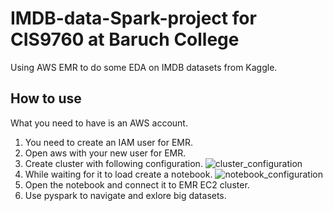 # IMDB-data-Spark-project for CIS9760 at Baruch College
Using AWS EMR to do some EDA on IMDB datasets from Kaggle.

## How to use
What you need to have is an AWS account.

1. You need to create an IAM user for EMR.
2. Open aws with your new user for EMR.
3. Create cluster with following configuration.
![cluster_configuration](https://github.com/sdf-jkl/IMDB-data-Spark-project/assets/33369833/4df2935c-b0c3-492f-b900-6dd9e5183784)
4. While waiting for it to load create a notebook.
![notebook_configuration](https://github.com/sdf-jkl/IMDB-data-Spark-project/assets/33369833/32997fa7-7372-406b-aae1-7c0678f34879)
6. Open the notebook and connect it to EMR EC2 cluster.
7. Use pyspark to navigate and exlore big datasets.
